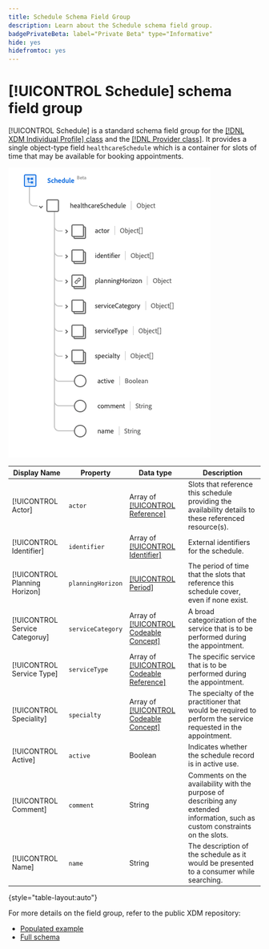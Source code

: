```yaml
---
title: Schedule Schema Field Group
description: Learn about the Schedule schema field group.
badgePrivateBeta: label="Private Beta" type="Informative"
hide: yes
hidefromtoc: yes
---
```

# [!UICONTROL Schedule] schema field group

[!UICONTROL Schedule] is a standard schema field group for the [[!DNL XDM Individual Profile] class](../../classes/individual-profile.md) and the [[!DNL Provider class]](../../classes/provider.md). It provides a single object-type field `healthcareSchedule` which is a container for slots of time that may be available for booking appointments.

![Field group structure](../../images/field-groups/schedule.png)

| Display Name | Property | Data type | Description |
| --- | --- | --- | --- |
| [!UICONTROL Actor] | `actor` | Array of [[!UICONTROL Reference]](../../data-types/healthcare/reference.md) | Slots that reference this schedule providing the availability details to these referenced resource(s). |
| [!UICONTROL Identifier] | `identifier`| Array of [[!UICONTROL Identifier]](../../data-types/healthcare/identifier.md) | External identifiers for the schedule. |
| [!UICONTROL Planning Horizon] | `planningHorizon` | [[!UICONTROL Period]](../../data-types/healthcare/period.md) | The period of time that the slots that reference this schedule cover, even if none exist. |
| [!UICONTROL Service Categoruy] | `serviceCategory` | Array of [[!UICONTROL Codeable Concept]](../../data-types/healthcare/codeable-concept.md) | A broad categorization of the service that is to be performed during the appointment. |
| [!UICONTROL Service Type] | `serviceType` | Array of [[!UICONTROL Codeable Reference]](../../data-types/healthcare/codeable-reference.md) | The specific service that is to be performed during the appointment. |
| [!UICONTROL Speciality] | `specialty` | Array of [[!UICONTROL Codeable Concept]](../../data-types/healthcare/codeable-concept.md) | The specialty of the practitioner that would be required to perform the service requested in the appointment. |
| [!UICONTROL Active] | `active` | Boolean | Indicates whether the schedule record is in active use. |
| [!UICONTROL Comment] | `comment` | String | Comments on the availability with the purpose of describing any extended information, such as custom constraints on the slots. |
| [!UICONTROL Name] | `name` | String | The description of the schedule as it would be presented to a consumer while searching. |

{style="table-layout:auto"}

For more details on the field group, refer to the public XDM repository:

* [Populated example](https://github.com/adobe/xdm/blob/master/extensions/industry/healthcare/fhir/fieldgroups/schedule.example.1.json)
* [Full schema](https://github.com/adobe/xdm/blob/master/extensions/industry/healthcare/fhir/fieldgroups/schedule.schema.json)
